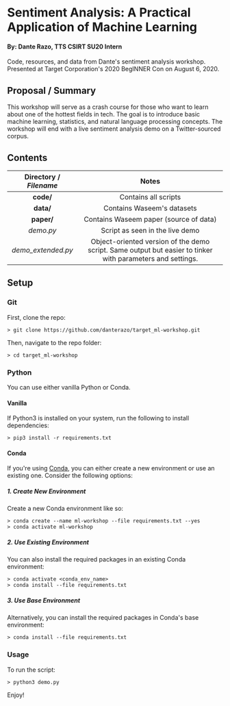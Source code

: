 # Sentiment Analysis: A Practical Application of Machine Learning
#### By: Dante Razo, TTS CSIRT SU20 Intern
Code, resources, and data from Dante's sentiment analysis workshop. Presented at Target Corporation's 2020 BegINNER Con on August 6, 2020.

## Proposal / Summary
This workshop will serve as a crash course for those who want to learn about one of the hottest fields in tech. The goal is to introduce basic machine learning, statistics, and natural language processing concepts. The workshop will end with a live sentiment analysis demo on a Twitter-sourced corpus.

## Contents

| **Directory** / *Filename* | Notes |
| :--: | :--: |
| **code/** | Contains all scripts |
| **data/** | Contains Waseem's datasets |
| **paper/** | Contains Waseem paper (source of data) |
| *demo.py* | Script as seen in the live demo |
| *demo_extended.py* | Object-oriented version of the demo script. Same output but easier to tinker with parameters and settings. |



## Setup

### Git

First, clone the repo:
```
> git clone https://github.com/danterazo/target_ml-workshop.git
```

Then, navigate to the repo folder:
```
> cd target_ml-workshop
```

### Python
You can use either vanilla Python or Conda.

#### Vanilla
If Python3 is installed on your system, run the following to install dependencies:
```
> pip3 install -r requirements.txt
```

#### Conda
If you're using [Conda](https://docs.conda.io/en/latest/), you can either create a new environment or use an existing one. Consider the following options:

##### 1. Create New Environment
Create a new Conda environment like so:
```
> conda create --name ml-workshop --file requirements.txt --yes
> conda activate ml-workshop
```

##### 2. Use Existing Environment
You can also install the required packages in an existing Conda environment:
```
> conda activate <conda_env_name>
> conda install --file requirements.txt
```

##### 3. Use Base Environment
Alternatively, you can install the required packages in Conda's base environment:
```
> conda install --file requirements.txt
```

### Usage
To run the script:
```
> python3 demo.py
```

Enjoy!
